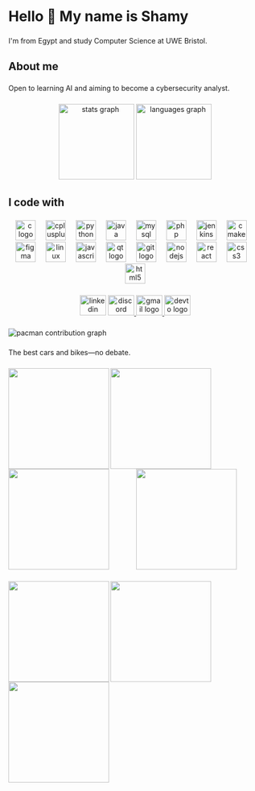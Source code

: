 <h1 align="left">Hello 👋 My name is Shamy</h1>

###

<p align="left">I'm from Egypt and study Computer Science at UWE Bristol.</p>

###

<h2 align="left">About me</h2>

###

<p align="left">Open to learning AI and aiming to become a cybersecurity analyst.</p>

###

<div align="center">
  <img src="https://github-readme-stats.vercel.app/api?username=shamykyzer&hide_title=true&hide_rank=false&show_icons=true&include_all_commits=true&count_private=true&disable_animations=false&theme=dracula&locale=en&hide_border=true&order=1" height="150" alt="stats graph"  />
  <img src="https://github-readme-stats.vercel.app/api/top-langs?username=shamykyzer&locale=en&hide_title=true&layout=compact&card_width=320&langs_count=5&theme=dracula&hide_border=true&order=2" height="150" alt="languages graph"  />
</div>

###

<h2 align="left">I code with</h2>

###

<div align="center">
  <img src="https://cdn.jsdelivr.net/gh/devicons/devicon/icons/c/c-original.svg" height="40" alt="c logo"  />
  <img width="12" />
  <img src="https://cdn.jsdelivr.net/gh/devicons/devicon/icons/cplusplus/cplusplus-original.svg" height="40" alt="cplusplus logo"  />
  <img width="12" />
  <img src="https://cdn.jsdelivr.net/gh/devicons/devicon/icons/python/python-original.svg" height="40" alt="python logo"  />
  <img width="12" />
  <img src="https://cdn.jsdelivr.net/gh/devicons/devicon/icons/java/java-original.svg" height="40" alt="java logo"  />
  <img width="12" />
  <img src="https://cdn.jsdelivr.net/gh/devicons/devicon/icons/mysql/mysql-original.svg" height="40" alt="mysql logo"  />
  <img width="12" />
  <img src="https://cdn.jsdelivr.net/gh/devicons/devicon/icons/php/php-original.svg" height="40" alt="php logo"  />
  <img width="12" />
  <img src="https://cdn.jsdelivr.net/gh/devicons/devicon/icons/jenkins/jenkins-original.svg" height="40" alt="jenkins logo"  />
  <img width="12" />
  <img src="https://cdn.jsdelivr.net/gh/devicons/devicon/icons/cmake/cmake-original.svg" height="40" alt="cmake logo"  />
  <img width="12" />
  <img src="https://cdn.jsdelivr.net/gh/devicons/devicon/icons/figma/figma-original.svg" height="40" alt="figma logo"  />
  <img width="12" />
  <img src="https://cdn.jsdelivr.net/gh/devicons/devicon/icons/linux/linux-original.svg" height="40" alt="linux logo"  />
  <img width="12" />
  <img src="https://cdn.jsdelivr.net/gh/devicons/devicon/icons/javascript/javascript-original.svg" height="40" alt="javascript logo"  />
  <img width="12" />
  <img src="https://cdn.jsdelivr.net/gh/devicons/devicon/icons/qt/qt-original.svg" height="40" alt="qt logo"  />
  <img width="12" />
  <img src="https://cdn.jsdelivr.net/gh/devicons/devicon/icons/git/git-original.svg" height="40" alt="git logo"  />
  <img width="12" />
  <img src="https://cdn.jsdelivr.net/gh/devicons/devicon/icons/nodejs/nodejs-original.svg" height="40" alt="nodejs logo"  />
  <img width="12" />
  <img src="https://cdn.jsdelivr.net/gh/devicons/devicon/icons/react/react-original.svg" height="40" alt="react logo"  />
  <img width="12" />
  <img src="https://cdn.jsdelivr.net/gh/devicons/devicon/icons/css3/css3-original.svg" height="40" alt="css3 logo"  />
  <img width="12" />
  <img src="https://cdn.jsdelivr.net/gh/devicons/devicon/icons/html5/html5-original.svg" height="40" alt="html5 logo"  />
</div>

###

<div align="center">
  <img src="https://raw.githubusercontent.com/maurodesouza/profile-readme-generator/master/src/assets/icons/social/linkedin/default.svg" width="52" height="40" alt="linkedin logo"  />
  <a href="shamykaizer" target="_blank">
    <img src="https://raw.githubusercontent.com/maurodesouza/profile-readme-generator/master/src/assets/icons/social/discord/default.svg" width="52" height="40" alt="discord logo"  />
  </a>
  <a href="shamyyk@gmail.com" target="_blank">
    <img src="https://raw.githubusercontent.com/maurodesouza/profile-readme-generator/master/src/assets/icons/social/gmail/default.svg" width="52" height="40" alt="gmail logo"  />
  </a>
  <img src="https://raw.githubusercontent.com/maurodesouza/profile-readme-generator/master/src/assets/icons/social/devto/default.svg" width="52" height="40" alt="devto logo"  />
</div>

###

<picture>
  <source media="(prefers-color-scheme: dark)" srcset="https://raw.githubusercontent.com/shamykyzer/shamykyzer/output/pacman-contribution-graph-dark.svg">
  <source media="(prefers-color-scheme: light)" srcset="https://raw.githubusercontent.com/shamykyzer/shamykyzer/output/pacman-contribution-graph.svg">
  <img alt="pacman contribution graph" src="https://raw.githubusercontent.com/shamykyzer/shamykyzer/output/pacman-contribution-graph.svg">
</picture>

###

<p align="left">The best cars and bikes—no debate.</p>

###

<img align="left" height="200" src="https://stratton-motor-company.s3.amazonaws.com/wp-content/uploads/2025/01/27154437/IMG_3877-scaled.jpg"  />

###

<img align="left" height="200" src="https://stratton-motor-company.s3.amazonaws.com/wp-content/uploads/2025/01/27155036/IMG_3826-scaled.jpg"  />

###

<img align="left" height="200" src="https://stratton-motor-company.s3.amazonaws.com/wp-content/uploads/2025/01/27154757/IMG_3904-scaled.jpg"  />

###

<div align="center">
  <img height="200" src="https://pbs.twimg.com/media/FjOYBjIWYAIYenE.jpg"  />
</div>

###

<img align="left" height="200" src="https://pixelz.cc/wp-content/uploads/2018/08/bmw-hp4-race-uhd-4k-wallpaper.jpg"  />

###

<img align="left" height="200" src="https://editorial.pxcrush.net/carsales/general/editorial/2024-toyota-gr-supra-supercar-2-yb79.jpg?width=1024&height=682"  />

###

<img align="left" height="200" src="https://mir-s3-cdn-cf.behance.net/project_modules/fs/14e893186779589.657b4f1cbfe2f.jpg"  />

###
